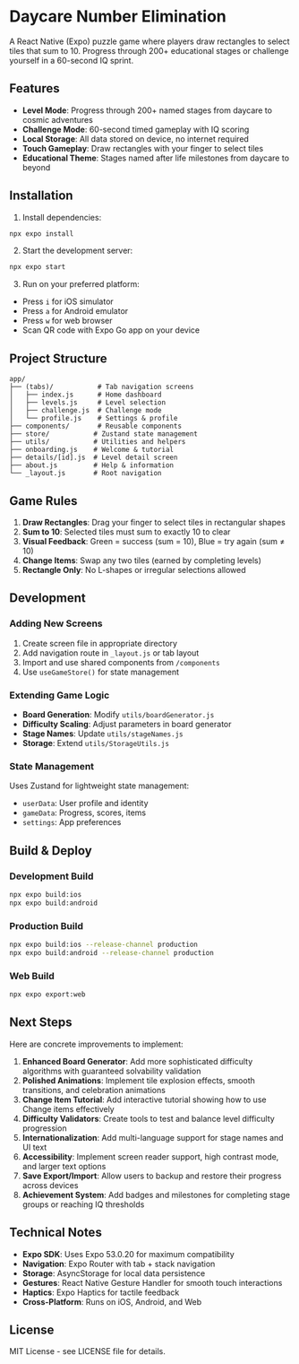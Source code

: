 # Daycare Number Elimination

A React Native (Expo) puzzle game where players draw rectangles to select tiles that sum to 10. Progress through 200+ educational stages or challenge yourself in a 60-second IQ sprint.

## Features

- **Level Mode**: Progress through 200+ named stages from daycare to cosmic adventures
- **Challenge Mode**: 60-second timed gameplay with IQ scoring
- **Local Storage**: All data stored on device, no internet required
- **Touch Gameplay**: Draw rectangles with your finger to select tiles
- **Educational Theme**: Stages named after life milestones from daycare to beyond

## Installation

1. Install dependencies:
```bash
npx expo install
```

2. Start the development server:
```bash
npx expo start
```

3. Run on your preferred platform:
- Press `i` for iOS simulator
- Press `a` for Android emulator  
- Press `w` for web browser
- Scan QR code with Expo Go app on your device

## Project Structure

```
app/
├── (tabs)/           # Tab navigation screens
│   ├── index.js      # Home dashboard
│   ├── levels.js     # Level selection
│   ├── challenge.js  # Challenge mode
│   └── profile.js    # Settings & profile
├── components/       # Reusable components
├── store/           # Zustand state management
├── utils/           # Utilities and helpers
├── onboarding.js    # Welcome & tutorial
├── details/[id].js  # Level detail screen
├── about.js         # Help & information
└── _layout.js       # Root navigation
```

## Game Rules

1. **Draw Rectangles**: Drag your finger to select tiles in rectangular shapes
2. **Sum to 10**: Selected tiles must sum to exactly 10 to clear
3. **Visual Feedback**: Green = success (sum = 10), Blue = try again (sum ≠ 10)
4. **Change Items**: Swap any two tiles (earned by completing levels)
5. **Rectangle Only**: No L-shapes or irregular selections allowed

## Development

### Adding New Screens

1. Create screen file in appropriate directory
2. Add navigation route in `_layout.js` or tab layout
3. Import and use shared components from `/components`
4. Use `useGameStore()` for state management

### Extending Game Logic

- **Board Generation**: Modify `utils/boardGenerator.js`
- **Difficulty Scaling**: Adjust parameters in board generator
- **Stage Names**: Update `utils/stageNames.js`
- **Storage**: Extend `utils/StorageUtils.js`

### State Management

Uses Zustand for lightweight state management:
- `userData`: User profile and identity
- `gameData`: Progress, scores, items
- `settings`: App preferences

## Build & Deploy

### Development Build
```bash
npx expo build:ios
npx expo build:android
```

### Production Build
```bash
npx expo build:ios --release-channel production
npx expo build:android --release-channel production
```

### Web Build
```bash
npx expo export:web
```

## Next Steps

Here are concrete improvements to implement:

1. **Enhanced Board Generator**: Add more sophisticated difficulty algorithms with guaranteed solvability validation
2. **Polished Animations**: Implement tile explosion effects, smooth transitions, and celebration animations
3. **Change Item Tutorial**: Add interactive tutorial showing how to use Change items effectively
4. **Difficulty Validators**: Create tools to test and balance level difficulty progression
5. **Internationalization**: Add multi-language support for stage names and UI text
6. **Accessibility**: Implement screen reader support, high contrast mode, and larger text options
7. **Save Export/Import**: Allow users to backup and restore their progress across devices
8. **Achievement System**: Add badges and milestones for completing stage groups or reaching IQ thresholds

## Technical Notes

- **Expo SDK**: Uses Expo 53.0.20 for maximum compatibility
- **Navigation**: Expo Router with tab + stack navigation
- **Storage**: AsyncStorage for local data persistence
- **Gestures**: React Native Gesture Handler for smooth touch interactions
- **Haptics**: Expo Haptics for tactile feedback
- **Cross-Platform**: Runs on iOS, Android, and Web

## License

MIT License - see LICENSE file for details.